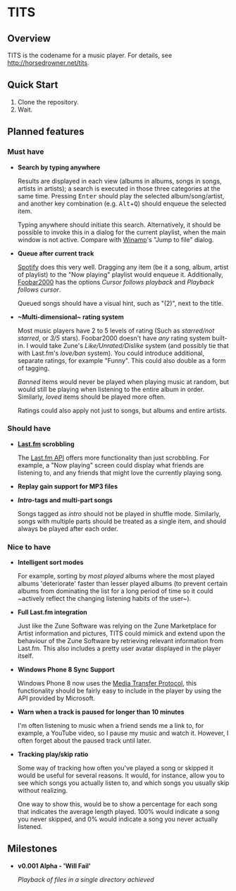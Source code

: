TITS
====

Overview
--------

TITS is the codename for a music player. For details, see http://horsedrowner.net/tits.

Quick Start
-----------

1. Clone the repository.
2. Wait.

Planned features
----------------

### Must have

* **Search by typing anywhere**

  Results are displayed in each view (albums in albums, songs in songs, artists in artists); a
  search is executed in those three categories at the same time. Pressing <kbd>Enter</kbd> should
  play the selected album/song/artist, and another key combination (e.g.
  <kbd>Alt</kbd>+<kbd>Q</kbd>) should enqueue the selected item.

  Typing anywhere should initiate this search. Alternatively, it should be possible to invoke this
  in a dialog for the current playlist, when the main window is not active. Compare with
  [Winamp](http://www.winamp.com/)'s "Jump to file" dialog.

* **Queue after current track**

  [Spotify](http://www.spotify.com/) does this very well. Dragging any item (be it a song, album,
  artist of playlist) to the "Now playing" playlist would enqueue it. Additionally,
  [Foobar2000](http://www.foobar2000.org/) has the options *Cursor follows playback* and *Playback
  follows cursor*.

  Queued songs should have a visual hint, such as "(2)", next to the title.

* **~Multi-dimensional~ rating system**
  
  Most music players have 2 to 5 levels of rating (Such as *starred/not starred*, or *3/5* stars).
  Foobar2000 doesn't have *any* rating system built-in. I would take Zune's *Like/Unrated/Dislike*
  system (and possibly tie that with Last.fm's *love/ban* system). You could introduce additional,
  separate ratings, for example "Funny". This could also double as a form of tagging.

  *Banned* items would never be played when playing music at random, but would still be playing when
  listening to the entire album in order. Similarly, *loved* items should be played more often.

  Ratings could also apply not just to songs, but albums and entire artists.

### Should have

* **[Last.fm](http://www.last.fm/) scrobbling**

  The [Last.fm API](http://www.last.fm/api) offers more functionality than just scrobbling. For
  example, a "Now playing" screen could display what friends are listening to, and any friends that
  might love the currently playing song.

* **Replay gain support for MP3 files**

* ***Intro*-tags and multi-part songs**

  Songs tagged as *intro* should not be played in shuffle mode. Similarly, songs with multiple parts
  should be treated as a single item, and should always be played after each order.

### Nice to have
* **Intelligent sort modes**
  
  For example, sorting by _most played_ albums where the most played albums 'deteriorate' faster than 
  lesser played albums (to prevent certain albums from dominating the list for a long period of time
  so it could ~actively reflect the changing listening habits of the user~).

* **Full Last.fm integration**

  Just like the Zune Software was relying on the Zune Marketplace for Artist information and
  pictures, TITS could mimick and extend upon the behaviour of the Zune Software by retrieving
  relevant information from Last.fm. This also includes a pretty user avatar displayed in the player
  itself.

* **Windows Phone 8 Sync Support**

  Windows Phone 8 now uses the 
  [Media Transfer Protocol](http://en.wikipedia.org/wiki/Media_Transfer_Protocol), 
  this functionality should be fairly easy to include in the player by using the API provided by 
  Microsoft.

* **Warn when a track is paused for longer than 10 minutes**

  I'm often listening to music when a friend sends me a link to, for example, a YouTube video, so I
  pause my music and watch it. However, I often forget about the paused track until later.

* **Tracking play/skip ratio**

  Some way of tracking how often you've played a song or skipped it would be useful for several
  reasons. It would, for instance, allow you to see which songs you actually listen to, and which
  songs you usually skip without realizing.

  One way to show this, would be to show a percentage for each song that indicates the average
  length played. 100% would indicate a song you never skipped, and 0% would indicate a song you
  never actually listened.

Milestones
----------
* **v0.001 Alpha - 'Will Fail'**

  *Playback of files in a single directory achieved*
